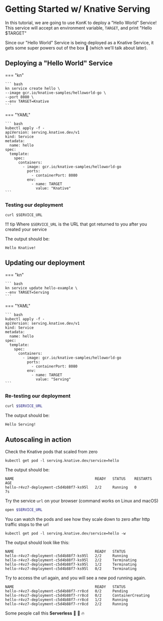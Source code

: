 # Getting Started w/ Knative Serving

In this tutorial, we are going to use KonK to deploy a "Hello World" Service! This service will accept an environment variable, `TARGET`, and print "Hello $TARGET"

Since our "Hello World" Service is being deployed as a Knative Service, it gets some super powers out of the box :rocket: (which we'll talk about later).

## Deploying a "Hello World" Service
=== "kn"

    ``` bash
    kn service create hello \
    --image gcr.io/knative-samples/helloworld-go \
    --port 8080 \
    --env TARGET=Knative
    ```

=== "YAML"

    ``` bash
    kubectl apply -f -
    apiVersion: serving.knative.dev/v1
    kind: Service
    metadata:
      name: hello
    spec:
      template:
        spec:
          containers:
            - image: gcr.io/knative-samples/helloworld-go
              ports:
                - containerPort: 8080
              env:
                - name: TARGET
                  value: "Knative"
    ```

### Testing our deployment
```
curl $SERVICE_URL
```

!!! tip
    Where `$SERVICE_URL` is the URL that got returned to you after you created your service

The output should be:
```
Hello Knative!
```

## Updating our deployment

=== "kn"

    ``` bash
    kn service update hello-example \
    --env TARGET=Serving
    ```

=== "YAML"

    ``` bash
    kubectl apply -f -
    apiVersion: serving.knative.dev/v1
    kind: Service
    metadata:
      name: hello
    spec:
      template:
        spec:
          containers:
            - image: gcr.io/knative-samples/helloworld-go
              ports:
                - containerPort: 8080
              env:
                - name: TARGET
                  value: "Serving"
    ```

### Re-testing our deployment
```bash
curl $SERVICE_URL
```

The output should be:
``` bash
Hello Serving!
```


## Autoscaling in action

Check the Knative pods that scaled from zero
```
kubectl get pod -l serving.knative.dev/service=hello
```

The output should be:
```
NAME                                     READY   STATUS    RESTARTS   AGE
hello-r4vz7-deployment-c5d4b88f7-ks95l   2/2     Running   0          7s
```

Try the service `url` on your browser (command works on Linux and macOS)
``` bash
open $SERVICE_URL
```

You can watch the pods and see how they scale down to zero after http traffic stops to the url
```
kubectl get pod -l serving.knative.dev/service=hello -w
```

The output should look like this:
```
NAME                                     READY   STATUS
hello-r4vz7-deployment-c5d4b88f7-ks95l   2/2     Running
hello-r4vz7-deployment-c5d4b88f7-ks95l   2/2     Terminating
hello-r4vz7-deployment-c5d4b88f7-ks95l   1/2     Terminating
hello-r4vz7-deployment-c5d4b88f7-ks95l   0/2     Terminating
```

Try to access the url again, and you will see a new pod running again.
```
NAME                                     READY   STATUS
hello-r4vz7-deployment-c5d4b88f7-rr8cd   0/2     Pending
hello-r4vz7-deployment-c5d4b88f7-rr8cd   0/2     ContainerCreating
hello-r4vz7-deployment-c5d4b88f7-rr8cd   1/2     Running
hello-r4vz7-deployment-c5d4b88f7-rr8cd   2/2     Running
```

Some people call this **Serverless** 🎉 🌮 🔥
